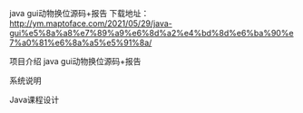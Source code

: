 java gui动物换位源码+报告
​下载地址：http://ym.maptoface.com/2021/05/29/java-gui%e5%8a%a8%e7%89%a9%e6%8d%a2%e4%bd%8d%e6%ba%90%e7%a0%81%e6%8a%a5%e5%91%8a/

项目介绍 java gui动物换位源码+报告

系统说明  

Java课程设计

 
